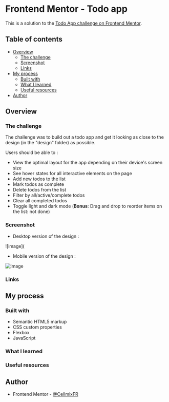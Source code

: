 # Frontend Mentor - Todo app

This is a solution to the [Todo App challenge on Frontend Mentor](https://www.frontendmentor.io/challenges/todo-app-Su1_KokOW).

## Table of contents

- [Overview](#overview)
  - [The challenge](#the-challenge)
  - [Screenshot](#screenshot)
  - [Links](#links)
- [My process](#my-process)
  - [Built with](#built-with)
  - [What I learned](#what-i-learned)
  - [Useful resources](#useful-resources)
- [Author](#author)

## Overview

### The challenge

The challenge was to build out a todo app and get it looking as close to the design (in the "design" folder) as possible.

Users should be able to : 

- View the optimal layout for the app depending on their device's screen size
- See hover states for all interactive elements on the page
- Add new todos to the list
- Mark todos as complete
- Delete todos from the list
- Filter by all/active/complete todos
- Clear all completed todos
- Toggle light and dark mode
(**Bonus**: Drag and drop to reorder items on the list: not done)

### Screenshot

- Desktop version of the design : 

![image](

- Mobile version of the design :

![image](https://user-images.githubusercontent.com/85306153/132214705-bcaac53a-a58f-404f-94ff-b131a4fdcc21.png)


### Links 

## My process 

### Built with 

- Semantic HTML5 markup
- CSS custom properties
- Flexbox
- JavaScript 

### What I learned


### Useful resources

## Author

- Frontend Mentor - [@CellmixFR](https://www.frontendmentor.io/profile/CellmixFR)
